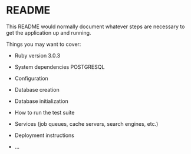 # README

This README would normally document whatever steps are necessary to get the
application up and running.

Things you may want to cover:

* Ruby version
  3.0.3

* System dependencies
  POSTGRESQL

* Configuration

* Database creation

* Database initialization

* How to run the test suite

* Services (job queues, cache servers, search engines, etc.)

* Deployment instructions

* ...
